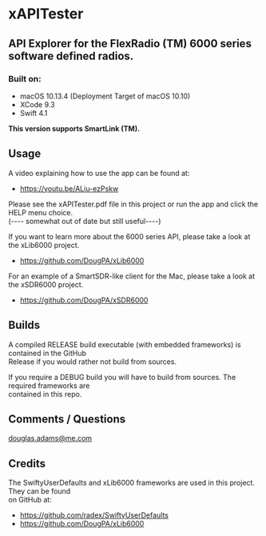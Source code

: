 # xAPITester
## API Explorer for the FlexRadio (TM) 6000 series software defined radios.

### Built on:
*  macOS 10.13.4 (Deployment Target of macOS 10.10)
*  XCode 9.3
*  Swift 4.1


**This version supports SmartLink (TM).**


## Usage

A video explaining how to use the app can be found at:

* https://youtu.be/ALiu-ezPskw

Please see the xAPITester.pdf file in this project or run the app and click the HELP menu choice.  
(---- somewhat out of date but still useful----)  

If you want to learn more about the 6000 series API, please take a look at the xLib6000 project. 

* https://github.com/DougPA/xLib6000

For an example of a SmartSDR-like client for the Mac, please take a look at the xSDR6000 project.

* https://github.com/DougPA/xSDR6000


## Builds

A compiled RELEASE build executable (with  embedded frameworks) is contained in the GitHub  
Release if you would rather not build from sources.  

If you require a DEBUG build you will have to build from sources. The required frameworks are   
contained in this repo.


## Comments / Questions

douglas.adams@me.com


## Credits

The SwiftyUserDefaults and xLib6000 frameworks are used in this project. They can be found  
on GitHub at:  

* https://github.com/radex/SwiftyUserDefaults  
* https://github.com/DougPA/xLib6000  
